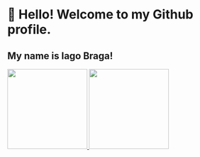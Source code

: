 # 👋 Hello! Welcome to my Github profile.
## My name is Iago Braga!

<div>
<a href="https://github.com/iago-bragas">
<img height="180em" src="https://github-readme-stats.vercel.app/api/top-langs/?username=iagobragas&layout=compact&langs_count=7&theme=dracula"/> <img height="180em" src="https://github-readme-stats.vercel.app/api?username=iagobragas&show_icons=true&theme=dracula&include_all_commits=true&count_private=true"/>
</div>
